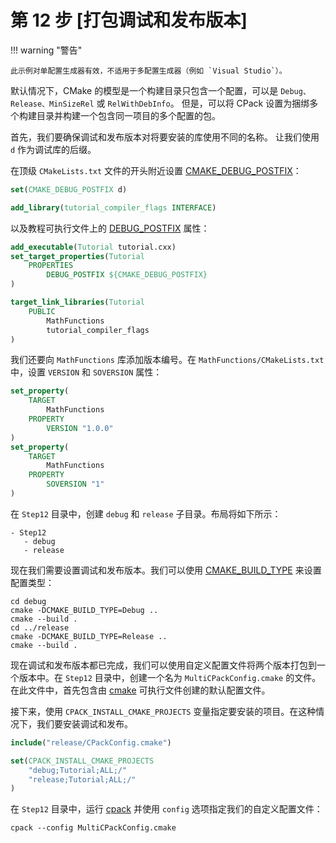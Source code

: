 # 第 12 步 [打包调试和发布版本]

!!! warning "警告"

    此示例对单配置生成器有效，不适用于多配置生成器（例如 `Visual Studio`）。

默认情况下，CMake 的模型是一个构建目录只包含一个配置，可以是 `Debug、Release、MinSizeRel` 或 `RelWithDebInfo`。 但是，可以将 CPack 设置为捆绑多个构建目录并构建一个包含同一项目的多个配置的包。

首先，我们要确保调试和发布版本对将要安装的库使用不同的名称。 让我们使用 `d` 作为调试库的后缀。

在顶级 `CMakeLists.txt` 文件的开头附近设置 [CMAKE_DEBUG_POSTFIX]：

``` cmake title="CMakeLists.txt"
set(CMAKE_DEBUG_POSTFIX d)

add_library(tutorial_compiler_flags INTERFACE)
```

以及教程可执行文件上的 [DEBUG_POSTFIX] 属性：

``` cmake title="CMakeLists.txt"
add_executable(Tutorial tutorial.cxx)
set_target_properties(Tutorial
    PROPERTIES
        DEBUG_POSTFIX ${CMAKE_DEBUG_POSTFIX}
)

target_link_libraries(Tutorial
    PUBLIC
        MathFunctions
        tutorial_compiler_flags
)
```

我们还要向 `MathFunctions` 库添加版本编号。在 `MathFunctions/CMakeLists.txt` 中，设置 `VERSION` 和 `SOVERSION` 属性：

``` cmake title="MathFunctions/CMakeLists.txt"
set_property(
    TARGET
        MathFunctions
    PROPERTY
        VERSION "1.0.0"
)
set_property(
    TARGET
        MathFunctions
    PROPERTY
        SOVERSION "1"
)
```

在 `Step12` 目录中，创建 `debug` 和 `release` 子目录。布局将如下所示：

``` shell
- Step12
   - debug
   - release
```

现在我们需要设置调试和发布版本。我们可以使用 [CMAKE_BUILD_TYPE] 来设置配置类型：

``` shell
cd debug
cmake -DCMAKE_BUILD_TYPE=Debug ..
cmake --build .
cd ../release
cmake -DCMAKE_BUILD_TYPE=Release ..
cmake --build .
```

现在调试和发布版本都已完成，我们可以使用自定义配置文件将两个版本打包到一个版本中。在 `Step12` 目录中，创建一个名为 `MultiCPackConfig.cmake` 的文件。在此文件中，首先包含由 [cmake] 可执行文件创建的默认配置文件。

接下来，使用 `CPACK_INSTALL_CMAKE_PROJECTS` 变量指定要安装的项目。在这种情况下，我们要安装调试和发布。

``` cmake title="MultiCPackConfig.cmake"
include("release/CPackConfig.cmake")

set(CPACK_INSTALL_CMAKE_PROJECTS
    "debug;Tutorial;ALL;/"
    "release;Tutorial;ALL;/"
)
```

在 `Step12` 目录中，运行 [cpack] 并使用 `config` 选项指定我们的自定义配置文件：

``` shell
cpack --config MultiCPackConfig.cmake
```

[CMAKE_DEBUG_POSTFIX]: https://cmake.org/cmake/help/latest/variable/CMAKE_DEBUG_POSTFIX.html#variable:CMAKE_DEBUG_POSTFIX
[DEBUG_POSTFIX]: https://cmake.org/cmake/help/latest/prop_tgt/DEBUG_POSTFIX.html#prop_tgt:DEBUG_POSTFIX
[CMAKE_BUILD_TYPE]: https://cmake.org/cmake/help/latest/variable/CMAKE_BUILD_TYPE.html#variable:CMAKE_BUILD_TYPE
[cmake]: https://cmake.org/cmake/help/latest/manual/cmake.1.html#manual:cmake(1)
[cmake-gui]: https://cmake.org/cmake/help/latest/manual/cmake-gui.1.html#manual:cmake-gui(1)
[cpack]: https://cmake.org/cmake/help/latest/manual/cpack.1.html#manual:cpack(1)